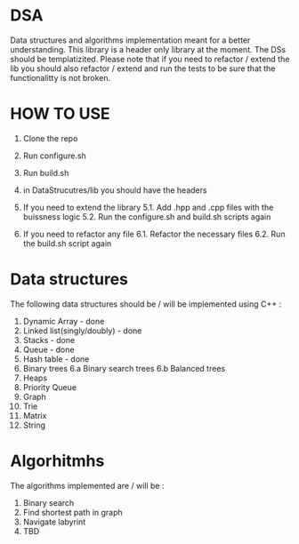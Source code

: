 # DSA
Data structures and algorithms implementation meant for a better understanding. This library is a header only library at the moment.
The DSs should be templatizited. Please note that if you need to refactor / extend the lib you should also refactor / extend and 
run the tests to be sure that the functionalitty is not broken.

# HOW TO USE 
1. Clone the repo
2. Run configure.sh
3. Run build.sh
4. in DataStrucutres/lib you should have the headers

5. If you need to extend the library
  5.1. Add .hpp and .cpp files with the buissness logic
  5.2. Run the configure.sh and build.sh scripts again

6. If you need to refactor any file
  6.1. Refactor the necessary files
  6.2. Run the build.sh script again

# Data structures 
The following data structures should be / will be implemented using C++ : 
1. Dynamic Array - done 
2. Linked list(singly/doubly) - done
3. Stacks - done 
4. Queue - done 
5. Hash table - done 
6. Binary trees
   6.a Binary search trees
   6.b Balanced trees
7. Heaps
8. Priority Queue
9. Graph
10. Trie
11. Matrix
12. String

# Algorhitmhs
The algorithms implemented are / will be :
1. Binary search 
2. Find shortest path in graph
3. Navigate labyrint 
4. TBD